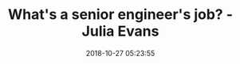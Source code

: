 ---
date: 2018-10-27 05:23:55
link:
  source: pocket
  source_url: https://getpocket.com
  text: What's a senior engineer's job? - Julia Evans
  url: https://jvns.ca/blog/senior-engineer/
slug: what-s-a-senior-engineer-s-job-julia-evans
source: pocket
title: What's a senior engineer's job? - Julia Evans
---